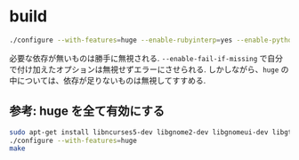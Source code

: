 
# build

```bash
./configure --with-features=huge --enable-rubyinterp=yes --enable-pythoninterp=yes --with-python-config-dir=/usr/lib/python2.7/config-x86_64-linux-gnu_d --enable-python3interp=yes --with-python3-config-dir=/usr/lib/python3.4/config-3.4m-x86_64-linux-gnu --enable-luainterp=yes --with-luajit --enable-fontset --enable-fail-if-missing
```

必要な依存が無いものは勝手に無視される.
`--enable-fail-if-missing` で自分で付け加えたオプションは無視せずエラーにさせられる.
しかしながら、`huge` の中については、依存が足りないものは無視してすすめる.

## 参考: huge を全て有効にする

```bash
sudo apt-get install libncurses5-dev libgnome2-dev libgnomeui-dev libgtk2.0-dev libatk1.0-dev libbonoboui2-dev libcairo2-dev libx11-dev libxpm-dev libxt-dev
./configure --with-features=huge
make
```


